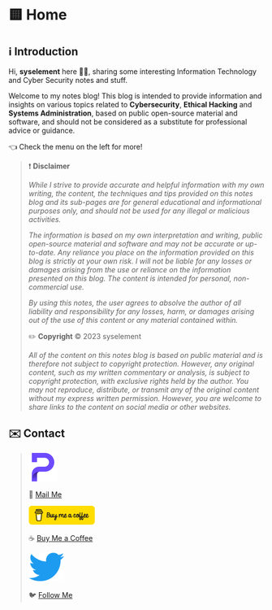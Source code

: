 # 🟨 Home

## ℹ️ Introduction

Hi, **syselement** here 🧑‍💻, sharing some interesting Information Technology and Cyber Security notes and stuff.

Welcome to my notes blog! This blog is intended to provide information and insights on various topics related to **Cybersecurity**, **Ethical Hacking** and **Systems Administration**, based on public open-source material and software, and should not be considered as a substitute for professional advice or guidance.

👈 Check the menu on the left for more!

> ❗ **Disclaimer**
>
> *While I strive to provide accurate and helpful information with my own writing, the content, the techniques and tips provided on this notes blog and its sub-pages are for general educational and informational purposes only, and should not be used for any illegal or malicious activities.*
>
> *The information is based on my own interpretation and writing, public open-source material and software and may not be accurate or up-to-date. Any reliance you place on the information provided on this blog is strictly at your own risk. I will not be liable for any losses or damages arising from the use or reliance on the information presented on this blog. The content is intended for personal, non-commercial use.* 
>
> *By using this notes, the user agrees to absolve the author of all liability and responsibility for any losses, harm, or damages arising out of the use of this content or any material contained within.*
>
> ✏️ **Copyright** ©️ 2023 syselement
>
> *All of the content on this notes blog is based on public material and is therefore not subject to copyright protection. However, any original content, such as my written commentary or analysis, is subject to copyright protection, with exclusive rights held by the author. You may not reproduce, distribute, or transmit any of the original content without my express written permission. However, you are welcome to share links to the content on social media or other websites.*

## ✉️ Contact

> ![](.gitbook/assets/proton.png)
>
> 📧 [Mail Me](mailto:pm@syselement.com)
>
> ![](.gitbook/assets/buymeacoffee.png)
>
> ☕ [Buy Me a Coffee](https://www.buymeacoffee.com/syselement)
>
> ![](.gitbook/assets/twitter.png)
>
> 🐦 [Follow Me](https://twitter.com/SysElement)



